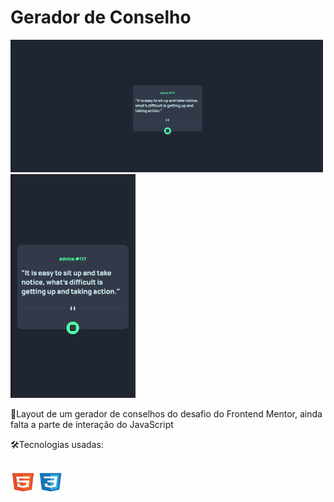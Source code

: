 # Gerador de Conselho

  <img src="./src/img/Gerador-de-Conselhos.gif" alt="gif da página" width="500px">
  <img src="./src/img/mobile.png" alt="gif da página" width="200px" >


  📌Layout de um gerador de conselhos do desafio do Frontend Mentor, ainda falta a parte de interação do JavaScript

  🛠️Tecnologias usadas:

   <div style="display: inline_block"><br>
    <img align="center" alt="HTML" height="30" width="40" src="https://raw.githubusercontent.com/devicons/devicon/master/icons/html5/html5-original.svg">
    <img align="center" alt="CSS" height="30" width="40" src="https://raw.githubusercontent.com/devicons/devicon/master/icons/css3/css3-original.svg">
  </div>